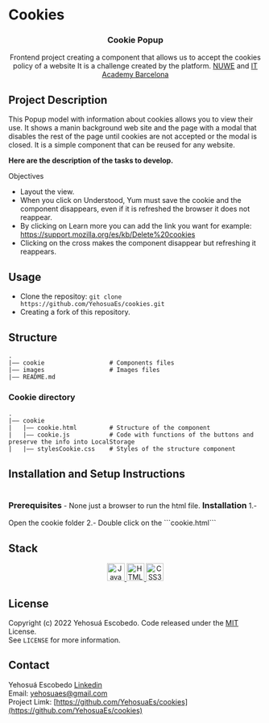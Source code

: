 # Cookies

<h3 align="center">Cookie Popup</h3>
<p align="center">
Frontend project creating a component that allows us to accept the cookies policy of a website
It is a challenge created by the platform.
  <a href="https://nuwe.io/challenge/repte-2-accept-cookie">NUWE</a>
  and <a href="https://www.barcelonactiva.cat/es/itacademy"> IT Academy Barcelona</a>
</p>

<!-- DESCRITION -->
## Project Description

This Popup model with information about cookies allows you to view their use. It shows a manin background web site and the page with a modal that disables the rest of the page until cookies are not accepted or the modal is closed. It is a simple component that can be reused for any website.

**Here are the description of the tasks to develop.**

Objectives
- Layout the view.
- When you click on Understood, Yum must save the cookie and the component disappears, even if it is refreshed the browser it does not reappear.
- By clicking on Learn more you can add the link you want for example: https://support.mozilla.org/es/kb/Delete%20cookies
- Clicking on the cross makes the component disappear but refreshing it reappears.

<!-- USAGE -->
## Usage
- Clone the repositoy: ``git clone https://github.com/YehosuaEs/cookies.git``
- Creating a fork of this repository.


<!-- STRUCTURE -->
## Structure

````
.
|–– cookie                  # Components files 
|–– images                  # Images files
|–– README.md
````

### Cookie directory

````
.
|–– cookie
|   |–– cookie.html         # Structure of the component
|   |–– cookie.js           # Code with functions of the buttons and preserve the info into LocalStorage
|   |–– stylesCookie.css    # Styles of the structure component
````
<!-- INSTALLATION AND SETUP -->

## Installation and Setup Instructions

<h3 style="display: inline-block"> Prerequisites </h3>
- None just a browser to run the html file.

<h3 style="display: inline-block"> Installation </h3>
1.- Open the cookie folder 
2.- Double click on the ```cookie.html```


<!-- STACK -->

## Stack

<div align="center">
  <a href="https://www.javascript.com/">
    <img width="35" alt="JavaScript" src="https://user-images.githubusercontent.com/93733677/175814736-fdc4935d-6107-4efc-a6bb-6a98dc685f80.png">
  </a> 
  <a href="https://www.javascript.com/](https://developer.mozilla.org/es/docs/Glossary/HTML5">
    <img width="35" alt="HTML5" src="https://user-images.githubusercontent.com/93733677/175814924-338e3829-a7d8-4e3b-a9ff-6edf3d293a4f.png">
  </a>
  <a href="https://developer.mozilla.org/es/docs/Web/CSS">
    <img width="35" alt="CSS3" src="https://user-images.githubusercontent.com/93733677/175814939-9e82779a-c8a2-4fe2-999a-22ff7ffb8282.png"> 
  </a>
</div>
 

<!-- LICENSE -->
  
## License
Copyright (c) 2022 Yehosuá Escobedo. Code released under the [MIT](https://github.com/YehosuaEs/cookies/blob/main/LICENSE) License. 
  </br>
  See `LICENSE` for more information.
  
 <!-- CONTACT -->

## Contact
Yehosuá Escobedo [Linkedin](https://www.linkedin.com/in/edgaryehosuaescobedo/)  
Email: yehosuaes@gmail.com 
</br>
Project Limk: [https://github.com/YehosuaEs/cookies](https://github.com/YehosuaEs/cookies)
